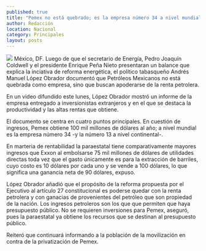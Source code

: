 ```yaml
---
published: true
title: "Pemex no está quebrado; es la empresa número 34 a nivel mundial: AMLO"
author: Redacción
location: Nacional
category: Principales
layout: posts
---
```


![](http://i.imgur.com/xM3Oacim.jpg)
México, DF. Luego de que el secretario de Energía, Pedro Joaquín Coldwell y el presidente Enrique Peña Nieto presentaran un balance que explica la inciativa de reforma energética, el político tabasqueño Andrés Manuel López Obrador documentó que Petróleos Mexicanos no está quebrada como empresa, sino que buscan apoderarse de la renta petrolera.

En un video difundido este lunes, López Obrador mostró un informe de la empresa entregado a inversionistas extranjeros y en el que se destaca la productividad y las altas rentas que obtiene.

El documento se centra en cuatro puntos principales. En cuestión de ingresos, Pemex obtiene 100 mil millones de dólares al año; a nivel mundial es la empresa número 34 -y la número 13 a nivel continental-.

En marteria de rentabilidad la paraestatal tiene comparativamente mayores ingresos que Exxon al embolsarse 75 mil millones de dólares de utilidades directas toda vez que el gasto únicamente es para la extracción de barriles, cuyo costo es 10 dólares por cada uno y se vende a 100 dólares, lo que significa una ganancia neta de 90 dólares, expuso.

López Obrador añadió que el propósito de la reforma propuesta por el Ejecutivo al artículo 27 constitucional es poderse quedar con la renta petrolera y con ganacias de provenientes del petróleo que son propiedad de la nación. Los ingresos petroleros son los que que permiten que haya presupuesto público. 
No se requieren inversiones para Pemex, aseguró, pues la paraestatal ya obtiene los recursos que se destinan al presupuesto público.

Reiteró que continuará informando a la población de la movilización en contra de la privatización de Pemex.
